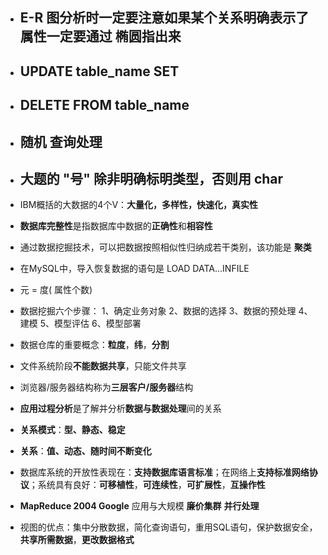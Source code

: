 * ## **E-R 图分析时一定要注意如果某个关系明确表示了属性一定要通过 椭圆指出来**

* ## UPDATE table_name SET 

* ## DELETE  FROM table_name

* ## 随机   **查询处理**

* ## 大题的 **"号"** 除非明确标明类型，否则用 **char**

* IBM概括的大数据的4个V：**大量化，多样性，快速化，真实性** 

* **数据库完整性**是指数据库中数据的**正确性**和**相容性**

* 通过数据挖掘技术，可以把数据按照相似性归纳成若干类别，该功能是 **聚类**

* 在MySQL中，导入恢复数据的语句是 LOAD DATA...INFILE

* 元 = 度( 属性个数)

* 数据挖掘六个步骤：
  1、确定业务对象
  2、数据的选择
  3、数据的预处理
  4、建模
  5、模型评估
  6、模型部署

* 数据仓库的重要概念：**粒度**，**纬**，**分割**

* 文件系统阶段**不能数据共享**，只能文件共享

* 浏览器/服务器结构称为**三层客户/服务器**结构

* **应用过程分析**是了解并分析**数据与数据处理**间的关系

* **关系模式**：**型、静态、稳定**

* **关系**：**值、动态、随时间不断变化**

* 数据库系统的开放性表现在：**支持数据库语言标准**；在网络上**支持标准网络协议**；系统具有良好：**可移植性**，**可连续性**，**可扩展性**，**互操作性**

* **MapReduce 2004 Google** 应用与大规模 **廉价集群** **并行处理**

* 视图的优点：集中分散数据，简化查询语句，重用SQL语句，保护数据安全，**共享所需数据**，**更改数据格式**